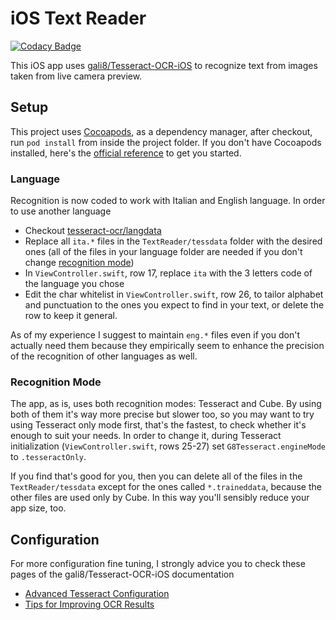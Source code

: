# iOS Text Reader

[![Codacy Badge](https://api.codacy.com/project/badge/Grade/84eaff35f9f64cb080ad81d3118a4615)](https://app.codacy.com/app/artemisia-absynthium/ios-text-reader?utm_source=github.com&utm_medium=referral&utm_content=artemisia-absynthium/ios-text-reader&utm_campaign=badger)

This iOS app uses [gali8/Tesseract-OCR-iOS](https://github.com/gali8/Tesseract-OCR-iOS) to recognize text from
images taken from live camera preview.

## Setup

This project uses [Cocoapods](https://cocoapods.org/), as a dependency manager, after checkout, run `pod install` 
from inside the project folder.
If you don't have Cocoapods installed, here's the [official reference](https://cocoapods.org/) to get you started.

### Language

Recognition is now coded to work with Italian and English language.
In order to use another language
* Checkout [tesseract-ocr/langdata](https://github.com/tesseract-ocr/langdata)
* Replace all `ita.*` files in the `TextReader/tessdata` folder with the desired ones
(all of the files in your language folder are needed if you don't change [recognition mode](#recognition-mode))
* In `ViewController.swift`, row 17, replace `ita` with the 3 letters code of the language you chose
* Edit the char whitelist in `ViewController.swift`, row 26, to tailor alphabet and punctuation to the ones
you expect to find in your text, or delete the row to keep it general.

As of my experience I suggest to maintain `eng.*` files even if you don't actually need them because they empirically seem to
enhance the precision of the recognition of other languages as well.

### Recognition Mode

The app, as is, uses both recognition modes: Tesseract and Cube.
By using both of them it's way more precise but slower too, so you may want to try using Tesseract only mode first, that's the
fastest, to check whether it's enough to suit your needs. In order to change it, during Tesseract initialization 
(`ViewController.swift`, rows 25-27) set `G8Tesseract.engineMode` to `.tesseractOnly`.

If you find that's good for you, then you can delete all of the files in the `TextReader/tessdata` except for the ones called
`*.traineddata`, because the other files are used only by Cube. In this way you'll sensibly reduce your app size, too.

## Configuration

For more configuration fine tuning, I strongly advice you to check these pages of the gali8/Tesseract-OCR-iOS documentation
* [Advanced Tesseract Configuration](https://github.com/gali8/Tesseract-OCR-iOS/wiki/Advanced-Tesseract-Configuration)
* [Tips for Improving OCR Results](https://github.com/gali8/Tesseract-OCR-iOS/wiki/Tips-for-Improving-OCR-Results)
